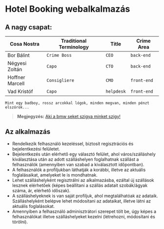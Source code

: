 # Hotel Booking webalkalmazás


## A nagy csapat:


|      Cosa Nostra |Traditional Terminology|Title|Crime Area|
|----------------|-|-|-|
| Bor Bálint |`Crime Boss`|`CEO`|`back-end`            |
|Négyesi Zoltán|`Capo`|`CTO`|`back-end`            |
|Hoffner Marcell|`Consigliere`|`CMO`|`front-end`|
|Vad Kristóf|`Capo`|`helpdesk`|`front-end`|

```
Mint egy badboy, rossz arcokkal lógok, minden megvan, minden pénzt elszórok...
```
   
  > **Megjegyzés:**   [Aki a bmw seket szigya minket szigy!](https://www.youtube.com/watch?v=U-tf1qKtt0Y)
## Az alkalmazás
- Rendelkezik felhasználó kezeléssel, biztosít regisztrációs és bejelentkezési felületet.
- Bejelentkezés után elérhető egy választó felület, ahol város/szálláshely kiválasztása után az adott szálláshelyen foglalhatnak szállást a felhasználók (amennyiben van szabad a kiválasztott időpontban).
- A felhasználók a profiljukban láthatják a korábbi, illetve az aktuális foglalásaikat, amelyeket le is mondhatnak.
- Lehet szálláshelyként regisztrálni az alkalmazásba, ezáltal új szállások lesznek elérhetőek (képes beállítani a szállás adatait szobák/ágyak száma, ár, elérhető időszak).
- A szálláshelyeknek is van saját profiljuk, ahol megtalálhatóak az adataik. Szálláshelyként belépve lehet módosítani az adataikat, illetve látni az aktuális foglalásokat.
- Amennyiben a felhasználó adminisztrátori szerepet tölt be, úgy képes a felhasználókat illetve szálláshelyeket kezelni (létrehozni, módosítani és törölni).







